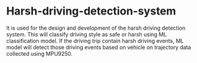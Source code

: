 # Harsh-driving-detection-system
It is used for the design and development of the harsh driving detection system. This will classify driving style as safe or harsh using ML classification model. If the driving trip contain harsh driving events, ML model will detect those driving events based on vehicle on trajectory data collected using MPU9250.
